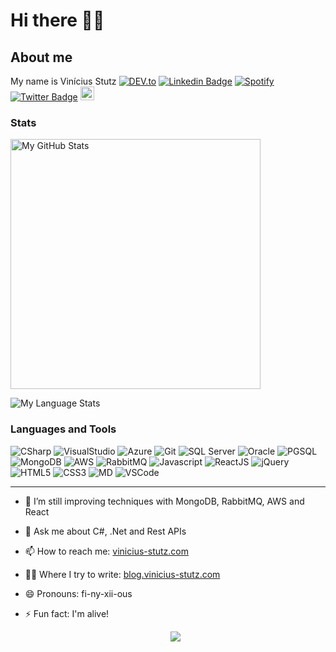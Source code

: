 # Hi there 🖖🏻

<!--
**vinicius-stutz/vinicius-stutz** is a ✨ _special_ ✨ repository because its `README.md` (this file) appears on your GitHub profile.
-->

## About me
My name is Vinícius Stutz
<a href="https://dev.to/stutz" target="_blank"><img src="https://img.shields.io/badge/DEV-%230A0A0A.svg?&style=flat-square&logo=DEV.to&logoColor=white" alt="DEV.to"></a> [![Linkedin Badge](https://img.shields.io/badge/-LinkedIn-blue?style=flat-square&logo=Linkedin&logoColor=white&link=https://www.linkedin.com/in/viniciusstutz/)](https://www.linkedin.com/in/viniciusstutz/) <a href="https://open.spotify.com/user/vinicius.stutz?si=Acm8YFhJQg25DULI0GR-1A" target="_blank"><img src="https://img.shields.io/badge/Spotify-%231ED760.svg?&style=flat-square&logo=spotify&logoColor=white" alt="Spotify"></a> [![Twitter Badge](https://img.shields.io/badge/-Twitter-1ca0f1?style=flat-square&labelColor=1ca0f1&logo=twitter&logoColor=white&link=https://twitter.com/vinicius_stutz)](https://twitter.com/vinicius_stutz) [<img src="https://img.shields.io/github/followers/vinicius-stutz?label=follow&style=social" height="22" title="Siga-me!" />](https://github.com/vinicius-stutz) 

### Stats
<img title="My GitHub Stats" heigth="300" width="400" src="https://github-readme-stats.vercel.app/api?username=vinicius-stutz&hide=issues&count_private=true&text_color=adbac7&icon_color=9b74c7&title_color=9b74c7&bg_color=22272e&show_icons=true&custom_title=My+GitHub+Stats"
/>

<img src="https://github-readme-stats.vercel.app/api/top-langs/?username=vinicius-stutz&hide_border=false&hide=typescript&layout=compact&bg_color=22272e&title_color=9b74c7&text_color=adbac7" alt="My Language Stats" />

### Languages and Tools

![CSharp](https://img.shields.io/badge/C%23-512BD4?style=for-the-badge&logo=.net&logoColor=white) ![VisualStudio](https://img.shields.io/badge/Visual_Studio-5C2D91?style=for-the-badge&logo=VisualStudio&logoColor=white) ![Azure](https://img.shields.io/badge/Azure_DevOps-0078D7?style=for-the-badge&logo=azuredevops&logoColor=white) ![Git](https://img.shields.io/badge/Git-E84D31?style=for-the-badge&logo=git&logoColor=white)  ![SQL Server](https://img.shields.io/badge/SQL_Server-407AFC?style=for-the-badge&logo=microsoftsqlserver&logoColor=white) ![Oracle](https://img.shields.io/badge/Oracle-red?style=for-the-badge&logo=oracle&logoColor=white) ![PGSQL](https://img.shields.io/badge/PostgreSQL-336791?style=for-the-badge&logo=postgresql&logoColor=white) ![MongoDB](https://img.shields.io/badge/MongoDB-47A248?style=for-the-badge&logo=MongoDB&logoColor=white) ![AWS](https://img.shields.io/badge/AWS-232F3E?style=for-the-badge&logo=amazonaws&logoColor=white) ![RabbitMQ](https://img.shields.io/badge/Rabbit_MQ-FF6600?style=for-the-badge&logo=rabbitmq&logoColor=white) ![Javascript](https://img.shields.io/badge/JavaScript-F7DF1E?style=for-the-badge&logo=javascript&logoColor=black) ![ReactJS](https://img.shields.io/badge/React-61DAFB?style=for-the-badge&logo=react&logoColor=black) ![jQuery](https://img.shields.io/badge/jQuery-0769AD?style=for-the-badge&logo=jquery&logoColor=white) ![HTML5](https://img.shields.io/badge/HTML-E34F26?style=for-the-badge&logo=html5&logoColor=white) ![CSS3](https://img.shields.io/badge/css-1572B6?style=for-the-badge&logo=css3&logoColor=white) ![MD](https://img.shields.io/badge/Markdown-000000?style=for-the-badge&logo=markdown&logoColor=white) ![VSCode](https://img.shields.io/badge/VS_Code-007ACC?style=for-the-badge&logo=VisualStudioCode&logoColor=white)


---
- 🌱 I’m still improving techniques with MongoDB, RabbitMQ, AWS and React
- 💬 Ask me about C#, .Net and Rest APIs
- 📫 How to reach me: [vinicius-stutz.com](https://www.vinicius-stutz.com/)
- ✍🏻 Where I try to write: [blog.vinicius-stutz.com](https://blog.vinicius-stutz.com/)
- 😄 Pronouns: fi-ny-xii-ous
- ⚡ Fun fact: I'm alive!

  <p align="center">
    <a href="http://hits.dwyl.com/vinicius-stutz/vinicius-stutz">
      <img align="center" src="https://hits.dwyl.com/vinicius-stutz/vinicius-stutz.svg">
    </a>
  </p>
